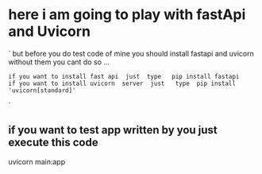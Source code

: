 # here i am going  to play with fastApi  and Uvicorn 
`
	but before you do test code of mine you should install fastapi and uvicorn  without them you cant do so ...  
	
	if you want to install fast api  just  type   pip install fastapi 
	if you want to install uvicorn  server  just   type  pip install 'uvicorn[standard]'
`


## if you want to test app written by you  just  execute this code 
uvicorn main:app
